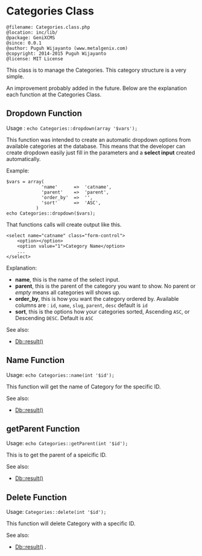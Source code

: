 # Categories Class

```
@filename: Categories.class.php
@location: inc/lib/
@package: GeniXCMS
@since: 0.0.1
@author: Puguh Wijayanto (www.metalgenix.com)
@copyright: 2014-2015 Puguh Wijayanto
@license: MIT License
```

This class is to manage the Categories. This category structure is a very simple. 

An improvement probably added in the future. Below are the explanation each function at the Categories Class.

## Dropdown Function

Usage : `echo Categories::dropdown(array '$vars');`

This function was intended to create an automatic dropdown options from available categories at the database. This means that the developer can create dropdown easily just fill in the parameters and a **select input** created automatically.

Example:

```
$vars = array(
             'name'      =>  'catname',
             'parent'    =>  'parent',
             'order_by'  =>  '',
             'sort'      =>  'ASC',
           )
echo Categories::dropdown($vars);
```

That functions calls will create output like this.

```
<select name="catname" class="form-control">
	<option></option>
	<option value="1">Category Name</option>
	...
</select>

```

Explanation:

- **name**, this is the name  of the select input.
- **parent**, this is the parent of the category you want to show. No parent or *empty* means all categories will shows up. 
- **order_by**, this is how you want the category ordered by. Available columns are : `id`, `name`, `slug`, `parent`, `desc` default is `id`
- **sort**, this is the options how your categories sorted, Ascending `ASC`, or Descending `DESC`. Default is `ASC`


See also:

- [Db::result()](db.class.md)

  
## Name Function

Usage: `echo Categories::name(int '$id');`

This function will get the name of Category for the specific ID.

See also:

- [Db::result()](db.class.md)
  

## getParent Function

Usage: `echo Categories::getParent(int '$id');`

This is to get the parent of a speicific ID.

See also:

- [Db::result()](db.class.md)

  

## Delete Function

Usage: `Categories::delete(int '$id');`

This function will delete Category with a specific ID.

See also:

- [Db::result()](db.class.md)
.